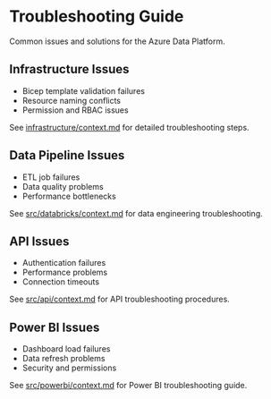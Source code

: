 # Troubleshooting Guide

Common issues and solutions for the Azure Data Platform.

## Infrastructure Issues
- Bicep template validation failures
- Resource naming conflicts  
- Permission and RBAC issues

See [infrastructure/context.md](../infrastructure/context.md) for detailed troubleshooting steps.

## Data Pipeline Issues
- ETL job failures
- Data quality problems
- Performance bottlenecks

See [src/databricks/context.md](../src/databricks/context.md) for data engineering troubleshooting.

## API Issues  
- Authentication failures
- Performance problems
- Connection timeouts

See [src/api/context.md](../src/api/context.md) for API troubleshooting procedures.

## Power BI Issues
- Dashboard load failures
- Data refresh problems  
- Security and permissions

See [src/powerbi/context.md](../src/powerbi/context.md) for Power BI troubleshooting guide.